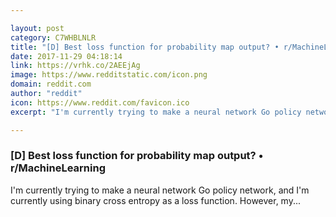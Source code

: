 ```yaml
---

layout: post
category: C7WHBLNLR
title: "[D] Best loss function for probability map output? • r/MachineLearning"
date: 2017-11-29 04:18:14
link: https://vrhk.co/2AEEjAg
image: https://www.redditstatic.com/icon.png
domain: reddit.com
author: "reddit"
icon: https://www.reddit.com/favicon.ico
excerpt: "I'm currently trying to make a neural network Go policy network, and I'm currently using binary cross entropy as a loss function. However, my..."

---
```


### [D] Best loss function for probability map output? • r/MachineLearning

I'm currently trying to make a neural network Go policy network, and I'm currently using binary cross entropy as a loss function. However, my...